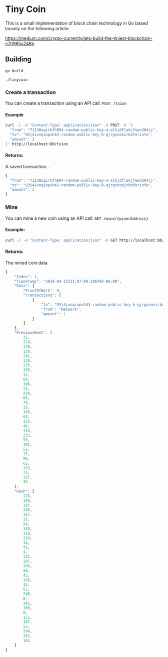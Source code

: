 # Tiny Coin
This is a small implementation of block chain technology in Go based loosely on the following article:

https://medium.com/crypto-currently/lets-build-the-tiniest-blockchain-e70965a248b

## Building
`go build`

`./tinycoin`

### Create a transaction
You can create a transaction using an API call:
`POST /txion`
#### Example
```bash
curl -i -H "Content-Type: application/json" -X POST -d '{
  "from": "71238uqirbfh894-random-public-key-a-alkjdflakjfewn204ij",
  "to": "93j4ivnqiopvh43-random-public-key-b-qjrgvnoeirbnferinfo",
  "amount": 3
}' http://localhost:80/txion
```
#### Returns:
A saved transaction...
```javascript
{
  "from": "71238uqirbfh894-random-public-key-a-alkjdflakjfewn204ij",
  "to": "93j4ivnqiopvh43-random-public-key-b-qjrgvnoeirbnferinfo",
  "amount": 3
}
```

### Mine
You can mine a new coin using an API call:
`GET /mine/{minerAddress}`
#### Example:
```bash
curl -i -H "Content-Type: application/json" -X GET http://localhost:80/mine/93j4ivnqiopvh43-random-public-key-b-qjrgvnoeirbnferinfo
```
#### Returns:
The mined coin data
```javascript
{
    "Index": 1,
    "TimeStamp": "2018-04-15T21:07:09.286704-06:00",
    "Data": {
        "ProofOfWork": 9,
        "Transactions": [
            {
                "to": "93j4ivnqiopvh43-random-public-key-b-qjrgvnoeirbnferinfo",
                "from": "Network",
                "amount": 1
            }
        ]
    },
    "PreviousHash": [
        35,
        114,
        170,
        138,
        241,
        128,
        235,
        159,
        13,
        64,
        196,
        22,
        234,
        66,
        78,
        15,
        160,
        64,
        252,
        46,
        114,
        232,
        50,
        191,
        52,
        15,
        95,
        65,
        193,
        75,
        197,
        39
    ],
    "Hash": [
        176,
        109,
        197,
        236,
        187,
        15,
        54,
        149,
        110,
        219,
        14,
        41,
        4,
        131,
        207,
        108,
        36,
        45,
        186,
        15,
        61,
        246,
        0,
        241,
        100,
        0,
        151,
        167,
        53,
        204,
        162,
        183
    ]
}
```